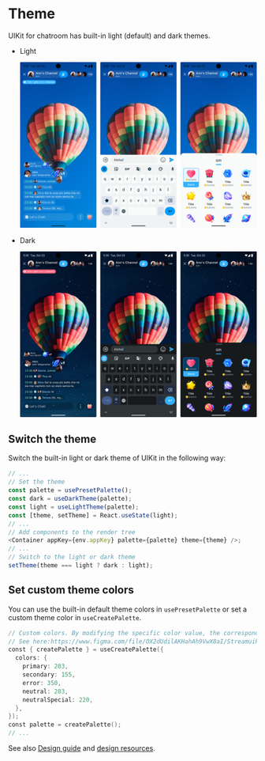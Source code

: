 # Theme

UIKit for chatroom has built-in light (default) and dark themes.

- Light

  ![Light theme](../assets/images/light_mode.png)

- Dark

  ![Dark theme](../assets/images/dark_mode_short.png)


## Switch the theme

Switch the built-in light or dark theme of UIKit in the following way:

```typescript
// ...
// Set the theme
const palette = usePresetPalette();
const dark = useDarkTheme(palette);
const light = useLightTheme(palette);
const [theme, setTheme] = React.useState(light);
// ...
// Add components to the render tree
<Container appKey={env.appKey} palette={palette} theme={theme} />;
// ...
// Switch to the light or dark theme
setTheme(theme === light ? dark : light);
```

## Set custom theme colors

You can use the built-in default theme colors in `usePresetPalette` or set a custom theme color in `useCreatePalette`.

```swift
// Custom colors. By modifying the specific color value, the corresponding color in the component will change accordingly.
// See here:https://www.figma.com/file/OX2dUdilAKHahAh9VwX8aI/Streamuikit?type=design&node-id=101-41012&mode=design&t=Fzou3Gwsk4owLLbr-4
const { createPalette } = useCreatePalette({
  colors: {
    primary: 203,
    secondary: 155,
    error: 350,
    neutral: 203,
    neutralSpecial: 220,
  },
});
const palette = createPalette();
// ...
```

See also [Design guide](../design-guide.md) and [design resources](https://www.figma.com/@agora_chat). 